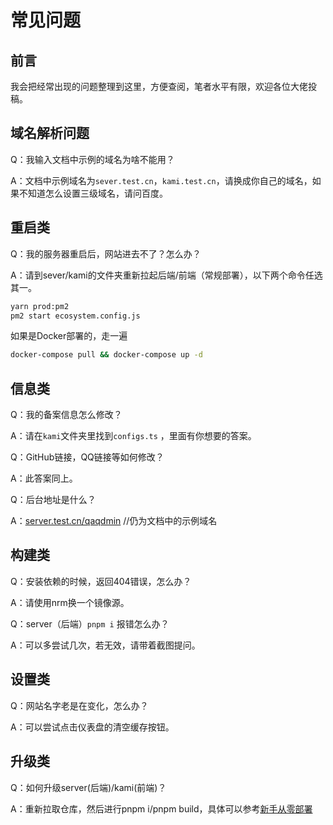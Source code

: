# 常见问题

## 前言

我会把经常出现的问题整理到这里，方便查阅，笔者水平有限，欢迎各位大佬投稿。
## 域名解析问题
Q：我输入文档中示例的域名为啥不能用？

A：文档中示例域名为`sever.test.cn`，`kami.test.cn`，请换成你自己的域名，如果不知道怎么设置三级域名，请问百度。

## 重启类

Q：我的服务器重启后，网站进去不了？怎么办？

A：请到sever/kami的文件夹重新拉起后端/前端（常规部署），以下两个命令任选其一。

```bash
yarn prod:pm2  
pm2 start ecosystem.config.js
```

如果是Docker部署的，走一遍

```bash
docker-compose pull && docker-compose up -d 
```



## 信息类

Q：我的备案信息怎么修改？

A：请在`kami`文件夹里找到`configs.ts` ，里面有你想要的答案。



Q：GitHub链接，QQ链接等如何修改？

A：此答案同上。


Q：后台地址是什么？

A：[server.test.cn/qaqdmin](https://server.test.cn/qaqdmin)  //仍为文档中的示例域名

## 构建类

Q：安装依赖的时候，返回404错误，怎么办？

A：请使用nrm换一个镜像源。



Q：server（后端）`pnpm i` 报错怎么办？

A：可以多尝试几次，若无效，请带着截图提问。



## 设置类

Q：网站名字老是在变化，怎么办？

A：可以尝试点击仪表盘的清空缓存按钮。

## 升级类

Q：如何升级server(后端)/kami(前端)？

A：重新拉取仓库，然后进行pnpm i/pnpm build，具体可以参考[新手从零部署](/guide/0_to_install_mx-space)
